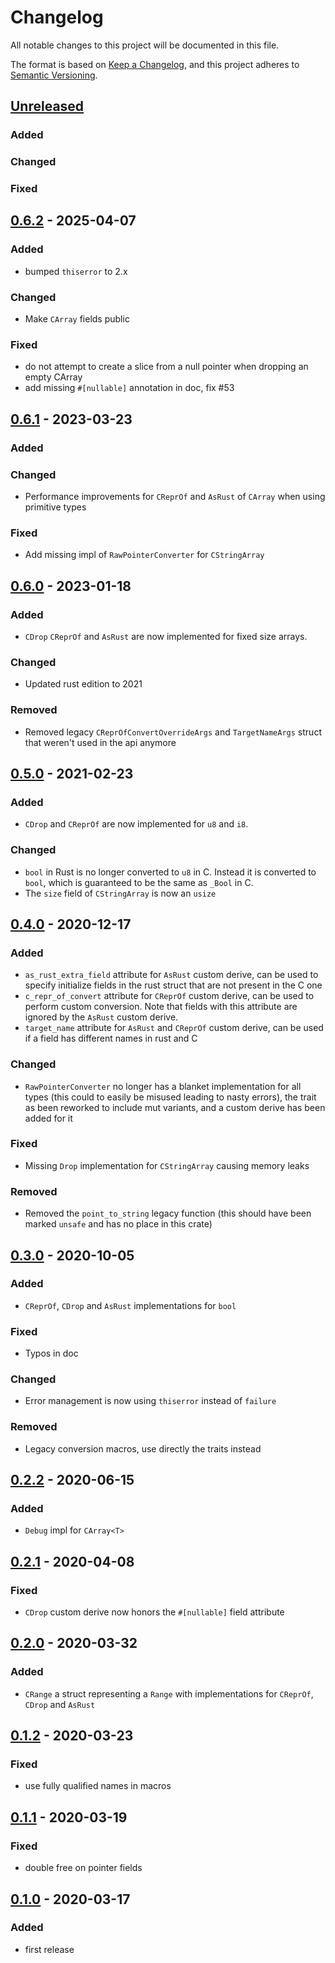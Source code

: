 # Changelog
All notable changes to this project will be documented in this file.

The format is based on [Keep a Changelog](https://keepachangelog.com/en/1.0.0/),
and this project adheres to [Semantic Versioning](https://semver.org/spec/v2.0.0.html).

## [Unreleased]
### Added

### Changed

### Fixed


## [0.6.2] - 2025-04-07
### Added
- bumped `thiserror` to 2.x 

### Changed
- Make `CArray` fields public

### Fixed
- do not attempt to create a slice from a null pointer when dropping an empty CArray
- add missing `#[nullable]` annotation in doc, fix #53

## [0.6.1] - 2023-03-23
### Added

### Changed
 - Performance improvements for `CReprOf` and `AsRust` of `CArray` when using primitive types

### Fixed
 - Add missing impl of `RawPointerConverter` for `CStringArray`

## [0.6.0] - 2023-01-18
### Added
 - `CDrop` `CReprOf` and `AsRust` are now implemented for fixed size arrays.

### Changed
 - Updated rust edition to 2021

### Removed
 - Removed legacy `CReprOfConvertOverrideArgs` and `TargetNameArgs` struct that weren't used in the api anymore

## [0.5.0] - 2021-02-23
### Added
 - `CDrop` and `CReprOf` are now implemented for `u8` and `i8`.

### Changed 
 - `bool` in Rust is no longer converted to `u8` in C. Instead it is converted to `bool`, which is guaranteed to be the same as `_Bool` in C.
 - The `size` field of `CStringArray` is now an `usize`

## [0.4.0] - 2020-12-17
### Added
 - `as_rust_extra_field` attribute for `AsRust` custom derive, can be used to specify initialize fields in the rust struct that are not present in the C one
 - `c_repr_of_convert` attribute for `CReprOf` custom derive, can be used to perform custom conversion. Note that fields with this attribute are ignored by the `AsRust` custom derive.
 - `target_name` attribute for `AsRust` and `CReprOf` custom derive, can be used if a field has different names in rust and C
 
### Changed
 - `RawPointerConverter` no longer has a blanket implementation for all types (this could to easily be misused leading to nasty errors), the trait as been reworked to include mut variants, and a custom derive has been added for it

### Fixed
 - Missing `Drop` implementation for `CStringArray` causing memory leaks

### Removed
 - Removed the `point_to_string` legacy function (this should have been marked `unsafe` and has no place in this crate)


## [0.3.0] - 2020-10-05
### Added
 - `CReprOf`, `CDrop` and `AsRust` implementations for `bool`
### Fixed
 - Typos in doc
### Changed
 - Error management is now using `thiserror` instead of `failure`
### Removed
 - Legacy conversion macros, use directly the traits instead
 
## [0.2.2] - 2020-06-15
### Added
 - `Debug` impl for `CArray<T>`

## [0.2.1] - 2020-04-08
### Fixed
 - `CDrop` custom derive now honors the `#[nullable]` field attribute

## [0.2.0] - 2020-03-32
### Added
 - `CRange` a struct representing a `Range` with implementations for `CReprOf`, `CDrop` and `AsRust`

## [0.1.2] - 2020-03-23
### Fixed
 - use fully qualified names in macros

## [0.1.1] - 2020-03-19
### Fixed
 - double free on pointer fields

## [0.1.0] - 2020-03-17
### Added
 - first release

[Unreleased]: https://github.com/sonos/ffi-convert-rs/compare/0.6.2...HEAD
[0.6.2]: https://github.com/sonos/ffi-convert-rs/compare/0.6.1...0.6.2
[0.6.1]: https://github.com/sonos/ffi-convert-rs/compare/0.6.0...0.6.1
[0.6.0]: https://github.com/sonos/ffi-convert-rs/compare/0.5.0...0.6.0
[0.5.0]: https://github.com/sonos/ffi-convert-rs/compare/0.4.0...0.5.0
[0.4.0]: https://github.com/sonos/ffi-convert-rs/compare/0.3.0...0.4.0
[0.3.0]: https://github.com/sonos/ffi-convert-rs/compare/0.2.2...0.3.0
[0.2.2]: https://github.com/sonos/ffi-convert-rs/compare/0.2.1...0.2.2
[0.2.1]: https://github.com/sonos/ffi-convert-rs/compare/0.2.0...0.2.1
[0.2.0]: https://github.com/sonos/ffi-convert-rs/compare/0.1.2...0.2.0
[0.1.2]: https://github.com/sonos/ffi-convert-rs/compare/0.1.1...0.1.2
[0.1.1]: https://github.com/sonos/ffi-convert-rs/compare/0.1.0...0.1.1
[0.1.0]: https://github.com/sonos/ffi-convert-rs/releases/tag/0.1.0
